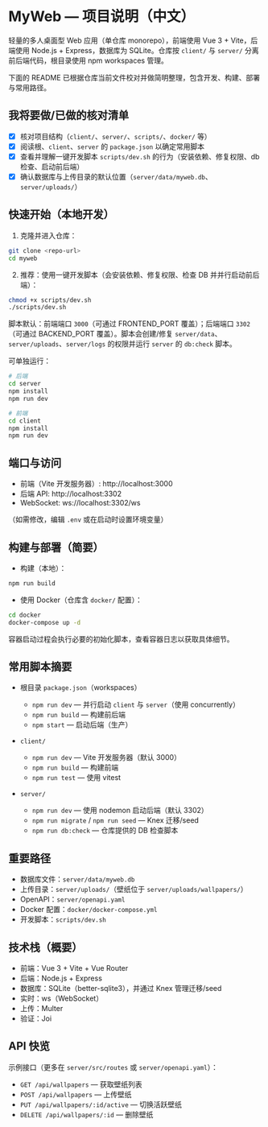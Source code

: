 # MyWeb — 项目说明（中文）

轻量的多人桌面型 Web 应用（单仓库 monorepo），前端使用 Vue 3 + Vite，后端使用 Node.js + Express，数据库为 SQLite。仓库按 `client/` 与 `server/` 分离前后端代码，根目录使用 npm workspaces 管理。

下面的 README 已根据仓库当前文件校对并做简明整理，包含开发、构建、部署与常用路径。

## 我将要做/已做的核对清单

- [x] 核对项目结构（`client/`、`server/`、`scripts/`、`docker/` 等）
- [x] 阅读根、`client`、`server` 的 `package.json` 以确定常用脚本
- [x] 查看并理解一键开发脚本 `scripts/dev.sh` 的行为（安装依赖、修复权限、db 检查、启动前后端）
- [x] 确认数据库与上传目录的默认位置（`server/data/myweb.db`、`server/uploads/`）

## 快速开始（本地开发）

1. 克隆并进入仓库：

```bash
git clone <repo-url>
cd myweb
```

2. 推荐：使用一键开发脚本（会安装依赖、修复权限、检查 DB 并并行启动前后端）：

```bash
chmod +x scripts/dev.sh
./scripts/dev.sh
```

脚本默认：前端端口 `3000`（可通过 FRONTEND_PORT 覆盖）；后端端口 `3302`（可通过 BACKEND_PORT 覆盖）。脚本会创建/修复 `server/data`、`server/uploads`、`server/logs` 的权限并运行 `server` 的 `db:check` 脚本。

可单独运行：

```bash
# 后端
cd server
npm install
npm run dev

# 前端
cd client
npm install
npm run dev
```

## 端口与访问

- 前端（Vite 开发服务器）: http://localhost:3000
- 后端 API: http://localhost:3302
- WebSocket: ws://localhost:3302/ws

（如需修改，编辑 `.env` 或在启动时设置环境变量）

## 构建与部署（简要）

- 构建（本地）：

```bash
npm run build
```

- 使用 Docker（仓库含 `docker/` 配置）：

```bash
cd docker
docker-compose up -d
```

容器启动过程会执行必要的初始化脚本，查看容器日志以获取具体细节。

## 常用脚本摘要

- 根目录 `package.json`（workspaces）
  - `npm run dev` — 并行启动 `client` 与 `server`（使用 concurrently）
  - `npm run build` — 构建前后端
  - `npm start` — 启动后端（生产）

- `client/`
  - `npm run dev` — Vite 开发服务器（默认 3000）
  - `npm run build` — 构建前端
  - `npm run test` — 使用 vitest

- `server/`
  - `npm run dev` — 使用 nodemon 启动后端（默认 3302）
  - `npm run migrate` / `npm run seed` — Knex 迁移/seed
  - `npm run db:check` — 仓库提供的 DB 检查脚本

## 重要路径

- 数据库文件：`server/data/myweb.db`
- 上传目录：`server/uploads/`（壁纸位于 `server/uploads/wallpapers/`）
- OpenAPI：`server/openapi.yaml`
- Docker 配置：`docker/docker-compose.yml`
- 开发脚本：`scripts/dev.sh`

## 技术栈（概要）

- 前端：Vue 3 + Vite + Vue Router
- 后端：Node.js + Express
- 数据库：SQLite（better-sqlite3），并通过 Knex 管理迁移/seed
- 实时：ws（WebSocket）
- 上传：Multer
- 验证：Joi

## API 快览

示例接口（更多在 `server/src/routes` 或 `server/openapi.yaml`）：

- `GET /api/wallpapers` — 获取壁纸列表
- `POST /api/wallpapers` — 上传壁纸
- `PUT /api/wallpapers/:id/active` — 切换活跃壁纸
- `DELETE /api/wallpapers/:id` — 删除壁纸


